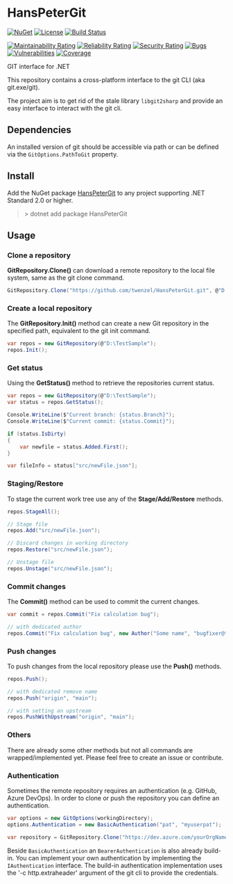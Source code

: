 # HansPeterGit

[![NuGet](https://img.shields.io/nuget/v/HansPeterGit.svg)](https://nuget.org/packages/HansPeterGit/)
[![License](https://img.shields.io/badge/license-MIT-blue.svg)](LICENSE)
[![Build Status](https://github.com/twenzel/HansPeterGit/workflows/CI/badge.svg?branch=main)](https://github.com/twenzel/HansPeterGit/actions)

[![Maintainability Rating](https://sonarcloud.io/api/project_badges/measure?project=twenzel_HansPeterGit&metric=sqale_rating)](https://sonarcloud.io/dashboard?id=twenzel_HansPeterGit)
[![Reliability Rating](https://sonarcloud.io/api/project_badges/measure?project=twenzel_HansPeterGit&metric=reliability_rating)](https://sonarcloud.io/dashboard?id=twenzel_HansPeterGit)
[![Security Rating](https://sonarcloud.io/api/project_badges/measure?project=twenzel_HansPeterGit&metric=security_rating)](https://sonarcloud.io/dashboard?id=twenzel_HansPeterGit)
[![Bugs](https://sonarcloud.io/api/project_badges/measure?project=twenzel_HansPeterGit&metric=bugs)](https://sonarcloud.io/dashboard?id=twenzel_HansPeterGit)
[![Vulnerabilities](https://sonarcloud.io/api/project_badges/measure?project=twenzel_HansPeterGit&metric=vulnerabilities)](https://sonarcloud.io/dashboard?id=twenzel_HansPeterGit)
[![Coverage](https://sonarcloud.io/api/project_badges/measure?project=twenzel_HansPeterGit&metric=coverage)](https://sonarcloud.io/dashboard?id=twenzel_HansPeterGit)

GIT interface for .NET

This repository contains a cross-platform interface to the git CLI (aka git.exe/git).

The project aim is to get rid of the stale library `libgit2sharp` and provide an easy interface to interact with the git cli.

## Dependencies

An installed version of git should be accessible via path or can be defined via the `GitOptions.PathToGit` property.

## Install

Add the NuGet package [HansPeterGit](https://nuget.org/packages/HansPeterGit/) to any project supporting .NET Standard 2.0 or higher.

> &gt; dotnet add package HansPeterGit

## Usage

### Clone a repository

**GitRepository.Clone()** can download a remote repository to the local file system, same as the git clone command.

```csharp
GitRepository.Clone("https://github.com/twenzel/HansPeterGit.git", @"D:\TestSample");
```

### Create a local repository

The **GitRepository.Init()** method can create a new Git repository in the specified path, equivalent to the git init command.

```csharp
var repos = new GitRepository(@"D:\TestSample");
repos.Init();
```

### Get status

Using the **GetStatus()** method to retrieve the repositories current status.

```csharp
var repos = new GitRepository(@"D:\TestSample");
var status = repos.GetStatus();

Console.WriteLine($"Current branch: {status.Branch}");
Console.WriteLine($"Current commit: {status.Commit}");

if (status.IsDirty)
{
    var newfile = status.Added.First();
}

var fileInfo = status["src/newFile.json"];

```

### Staging/Restore

To stage the current work tree use any of the **Stage/Add/Restore** methods.

```csharp
repos.StageAll();

// Stage file
repos.Add("src/newFile.json");

// Discard changes in working directory
repos.Restore("src/newFile.json");

// Unstage file
repos.Unstage("src/newFile.json");
```

### Commit changes

The **Commit()** method can be used to commit the current changes.

```csharp
var commit = repos.Commit("Fix calculation bug");

// with dedicated author
repos.Commit("Fix calculation bug", new Author("Some name", "bugfixer@test.com"));
```

### Push changes

To push changes from the local repository please use the **Push()** methods.

```csharp
repos.Push();

// with dedicated remove name
repos.Push("origin", "main");

// with setting an upstream
repos.PushWithUpstream("origin", "main");
```

### Others

There are already some other methods but not all commands are wrapped/implemented yet. Please feel free to create an issue or contribute.

### Authentication

Sometimes the remote repository requires an authentication (e.g. GitHub, Azure DevOps). In order to clone or push the repository you can define an authentication.

```csharp
var options = new GitOptions(workingDirectory);
options.Authentication = new BasicAuthentication("pat", "myuserpat"); 

var repository = GitRepository.Clone("https://dev.azure.com/yourOrgName/yourProject/_git/yourRepository", options);
```

Beside `BasicAuthentication` an `BearerAuthentication` is also already build-in. You can implement your own authentication by implementing the `IAuthentication` interface.
The build-in authentication implementation uses the '-c http.extraheader' argument of the git cli to provide the credentials.
